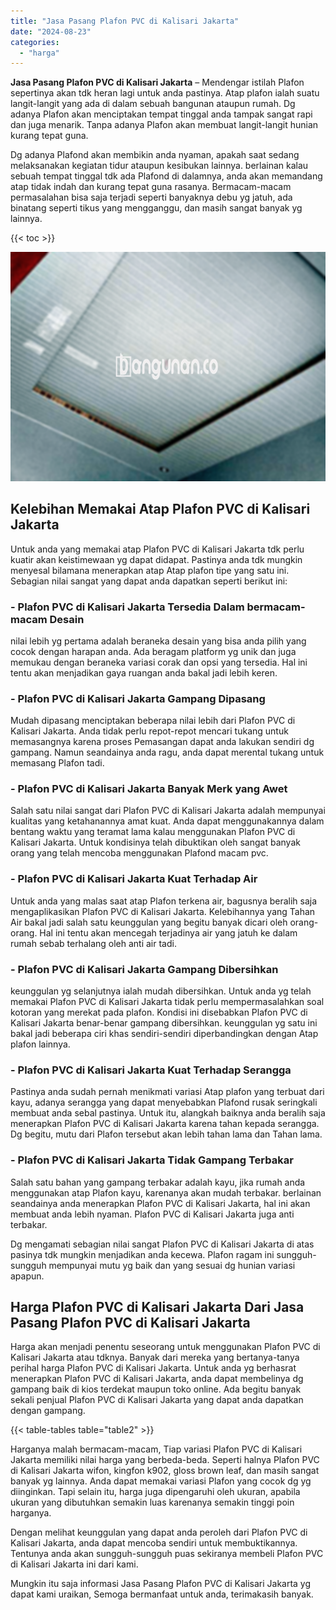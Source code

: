 ```yaml
---
title: "Jasa Pasang Plafon PVC di Kalisari Jakarta"
date: "2024-08-23"
categories: 
  - "harga"
---
```


**Jasa Pasang Plafon PVC di Kalisari Jakarta** – Mendengar istilah Plafon sepertinya akan tdk heran lagi untuk anda pastinya. Atap plafon ialah suatu langit-langit yang ada di dalam sebuah bangunan ataupun rumah. Dg adanya Plafon akan menciptakan tempat tinggal anda tampak sangat rapi dan juga menarik. Tanpa adanya Plafon akan membuat langit-langit hunian kurang tepat guna.

Dg adanya Plafond akan membikin anda nyaman, apakah saat sedang melaksanakan kegiatan tidur ataupun kesibukan lainnya. berlainan kalau sebuah tempat tinggal tdk ada Plafond di dalamnya, anda akan memandang atap tidak indah dan kurang tepat guna rasanya. Bermacam-macam permasalahan bisa saja terjadi seperti banyaknya debu yg jatuh, ada binatang seperti tikus yang mengganggu, dan masih sangat banyak yg lainnya.

{{< toc >}}

![Jasa Pasang Plafon PVC di Kalisari Jakarta](/images/flafond-pvc-murah26.png)

## Kelebihan Memakai Atap Plafon PVC di Kalisari Jakarta

Untuk anda yang memakai atap Plafon PVC di Kalisari Jakarta tdk perlu kuatir akan keistimewaan yg dapat didapat. Pastinya anda tdk mungkin menyesal bilamana menerapkan atap Atap plafon tipe yang satu ini. Sebagian nilai sangat yang dapat anda dapatkan seperti berikut ini:

### \- Plafon PVC di Kalisari Jakarta Tersedia Dalam bermacam-macam Desain

nilai lebih yg pertama adalah beraneka desain yang bisa anda pilih yang cocok dengan harapan anda. Ada beragam platform yg unik dan juga memukau dengan beraneka variasi corak dan opsi yang tersedia. Hal ini tentu akan menjadikan gaya ruangan anda bakal jadi lebih keren.

### \- Plafon PVC di Kalisari Jakarta Gampang Dipasang

Mudah dipasang menciptakan beberapa nilai lebih dari Plafon PVC di Kalisari Jakarta. Anda tidak perlu repot-repot mencari tukang untuk memasangnya karena proses Pemasangan dapat anda lakukan sendiri dg gampang. Namun seandainya anda ragu, anda dapat merental tukang untuk memasang Plafon tadi.

### \- Plafon PVC di Kalisari Jakarta Banyak Merk yang Awet

Salah satu nilai sangat dari Plafon PVC di Kalisari Jakarta adalah mempunyai kualitas yang ketahanannya amat kuat. Anda dapat menggunakannya dalam bentang waktu yang teramat lama kalau menggunakan Plafon PVC di Kalisari Jakarta. Untuk kondisinya telah dibuktikan oleh sangat banyak orang yang telah mencoba menggunakan Plafond macam pvc.

### \- Plafon PVC di Kalisari Jakarta Kuat Terhadap Air

Untuk anda yang malas saat atap Plafon terkena air, bagusnya beralih saja mengaplikasikan Plafon PVC di Kalisari Jakarta. Kelebihannya yang Tahan Air bakal jadi salah satu keunggulan yang begitu banyak dicari oleh orang-orang. Hal ini tentu akan mencegah terjadinya air yang jatuh ke dalam rumah sebab terhalang oleh anti air tadi.

### \- Plafon PVC di Kalisari Jakarta Gampang Dibersihkan

keunggulan yg selanjutnya ialah mudah dibersihkan. Untuk anda yg telah memakai Plafon PVC di Kalisari Jakarta tidak perlu mempermasalahkan soal kotoran yang merekat pada plafon. Kondisi ini disebabkan Plafon PVC di Kalisari Jakarta benar-benar gampang dibersihkan. keunggulan yg satu ini bakal jadi beberapa ciri khas sendiri-sendiri diperbandingkan dengan Atap plafon lainnya.

### \- Plafon PVC di Kalisari Jakarta Kuat Terhadap Serangga

Pastinya anda sudah pernah menikmati variasi Atap plafon yang terbuat dari kayu, adanya serangga yang dapat menyebabkan Plafond rusak seringkali membuat anda sebal pastinya. Untuk itu, alangkah baiknya anda beralih saja menerapkan Plafon PVC di Kalisari Jakarta karena tahan kepada serangga. Dg begitu, mutu dari Plafon tersebut akan lebih tahan lama dan Tahan lama.

### \- Plafon PVC di Kalisari Jakarta Tidak Gampang Terbakar

Salah satu bahan yang gampang terbakar adalah kayu, jika rumah anda menggunakan atap Plafon kayu, karenanya akan mudah terbakar. berlainan seandainya anda menerapkan Plafon PVC di Kalisari Jakarta, hal ini akan membuat anda lebih nyaman. Plafon PVC di Kalisari Jakarta juga anti terbakar.

Dg mengamati sebagian nilai sangat Plafon PVC di Kalisari Jakarta di atas pasinya tdk mungkin menjadikan anda kecewa. Plafon ragam ini sungguh-sungguh mempunyai mutu yg baik dan yang sesuai dg hunian variasi apapun.

## Harga Plafon PVC di Kalisari Jakarta Dari Jasa Pasang Plafon PVC di Kalisari Jakarta

Harga akan menjadi penentu seseorang untuk menggunakan Plafon PVC di Kalisari Jakarta atau tdknya. Banyak dari mereka yang bertanya-tanya perihal harga Plafon PVC di Kalisari Jakarta. Untuk anda yg berhasrat menerapkan Plafon PVC di Kalisari Jakarta, anda dapat membelinya dg gampang baik di kios terdekat maupun toko online. Ada begitu banyak sekali penjual Plafon PVC di Kalisari Jakarta yang dapat anda dapatkan dengan gampang.

{{< table-tables table="table2" >}}

Harganya malah bermacam-macam, Tiap variasi Plafon PVC di Kalisari Jakarta memiliki nilai harga yang berbeda-beda. Seperti halnya Plafon PVC di Kalisari Jakarta wifon, kingfon k902, gloss brown leaf, dan masih sangat banyak yg lainnya. Anda dapat memakai variasi Plafon yang cocok dg yg diinginkan. Tapi selain itu, harga juga dipengaruhi oleh ukuran, apabila ukuran yang dibutuhkan semakin luas karenanya semakin tinggi poin harganya.

Dengan melihat keunggulan yang dapat anda peroleh dari Plafon PVC di Kalisari Jakarta, anda dapat mencoba sendiri untuk membuktikannya. Tentunya anda akan sungguh-sungguh puas sekiranya membeli Plafon PVC di Kalisari Jakarta ini dari kami.

Mungkin itu saja informasi Jasa Pasang Plafon PVC di Kalisari Jakarta yg dapat kami uraikan, Semoga bermanfaat untuk anda, terimakasih banyak.
